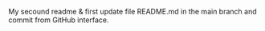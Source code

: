 My secound readme & first update file README.md in the main branch and commit from GitHub interface.
